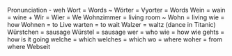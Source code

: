 Pronunciation - weh
Wort = Words ~
Wörter = Vyorter = Words
Wein = wain = wine +
Wir = Wier = We
Wohnzimmer = living room ~
Wohn = living
wie = how
Wohnen = to Live
warten = to wait
Walzer = waltz (dance in Titanic)
Würstchen = sausage
Würstel = sausage
wer = who
wie = how
wie gehts = how is it going
welche = which
welches = which
wo = where
woher = from where
Webseit



